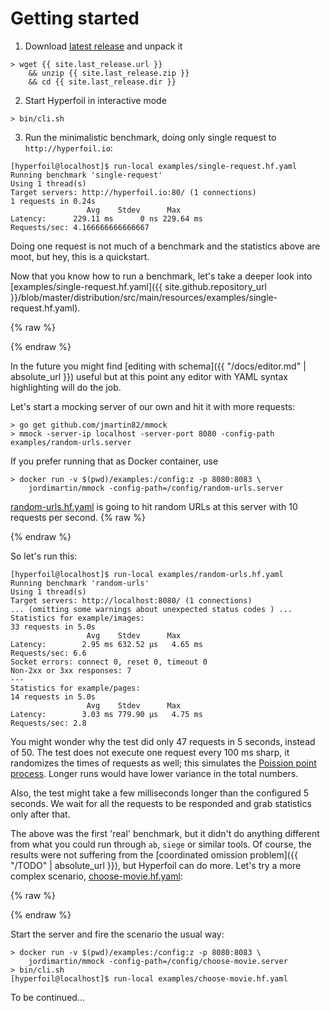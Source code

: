 # Getting started

1. Download [latest release](https://github.com/Hyperfoil/Hyperfoil/releases/latest) and unpack it
```
> wget {{ site.last_release.url }}
    && unzip {{ site.last_release.zip }}
    && cd {{ site.last_release.dir }}
```

2. Start Hyperfoil in interactive mode
```
> bin/cli.sh
```

3. Run the minimalistic benchmark, doing only single request to `http://hyperfoil.io`:
```
[hyperfoil@localhost]$ run-local examples/single-request.hf.yaml
Running benchmark 'single-request'
Using 1 thread(s)
Target servers: http://hyperfoil.io:80/ (1 connections)
1 requests in 0.24s
                 Avg    Stdev      Max
Latency:      229.11 ms      0 ns 229.64 ms
Requests/sec: 4.166666666666667
```
Doing one request is not much of a benchmark and the statistics above are moot, but hey, this is a quickstart.

Now that you know how to run a benchmark, let's take a deeper look into [examples/single-request.hf.yaml]({{ site.github.repository_url }}/blob/master/distribution/src/main/resources/examples/single-request.hf.yaml).

{% raw %}
<script src="https://gist-it.appspot.com/github/Hyperfoil/Hyperfoil//blob/master/distribution/src/main/resources/examples/single-request.hf.yaml?footer=no"></script>
{% endraw %}

In the future you might find [editing with schema]({{ "/docs/editor.md" | absolute_url }}) useful but at this point any editor with YAML syntax highlighting will do the job.

Let's start a mocking server of our own and hit it with more requests:
```
> go get github.com/jmartin82/mmock
> mmock -server-ip localhost -server-port 8080 -config-path examples/random-urls.server
```
If you prefer running that as Docker container, use
```
> docker run -v $(pwd)/examples:/config:z -p 8080:8083 \
    jordimartin/mmock -config-path=/config/random-urls.server
```

[random-urls.hf.yaml](https://github.com/Hyperfoil/Hyperfoil//blob/master/distribution/src/main/resources/examples/random-urls.hf.yaml) is going to hit random URLs at this server with 10 requests per second.
{% raw %}
<script src="https://gist-it.appspot.com/github/Hyperfoil/Hyperfoil//blob/master/distribution/src/main/resources/examples/random-urls.hf.yaml?footer=no"></script>
{% endraw %}

So let's run this:
```
[hyperfoil@localhost]$ run-local examples/random-urls.hf.yaml
Running benchmark 'random-urls'
Using 1 thread(s)
Target servers: http://localhost:8080/ (1 connections)
... (omitting some warnings about unexpected status codes ) ...
Statistics for example/images:
33 requests in 5.0s
                 Avg    Stdev      Max
Latency:        2.95 ms 632.52 μs   4.65 ms
Requests/sec: 6.6
Socket errors: connect 0, reset 0, timeout 0
Non-2xx or 3xx responses: 7
---
Statistics for example/pages:
14 requests in 5.0s
                 Avg    Stdev      Max
Latency:        3.03 ms 779.90 μs   4.75 ms
Requests/sec: 2.8
```
You might wonder why the test did only 47 requests in 5 seconds, instead of 50. The test does not execute one request every 100 ms sharp, it randomizes the times of requests as well; this simulates the [Poission point process](https://en.wikipedia.org/wiki/Poisson_point_process). Longer runs would have lower variance in the total numbers.

Also, the test might take a few milliseconds longer than the configured 5 seconds. We wait for all the requests to be responded and grab statistics only after that.

The above was the first 'real' benchmark, but it didn't do anything different from what you could run through `ab`, `siege` or similar tools. Of course, the results were not suffering from the [coordinated omission problem]({{ "/TODO" | absolute_url }}), but Hyperfoil can do more. Let's try a more complex scenario, [choose-movie.hf.yaml](https://github.com/Hyperfoil/Hyperfoil//blob/master/distribution/src/main/resources/examples/choose-movie.hf.yaml):

{% raw %}
<script src="https://gist-it.appspot.com/github/Hyperfoil/Hyperfoil//blob/master/distribution/src/main/resources/examples/choose-movie.hf.yaml?footer=no"></script>
{% endraw %}

Start the server and fire the scenario the usual way:

```
> docker run -v $(pwd)/examples:/config:z -p 8080:8083 \
    jordimartin/mmock -config-path=/config/choose-movie.server
> bin/cli.sh
[hyperfoil@localhost]$ run-local examples/choose-movie.hf.yaml
```

To be continued...
